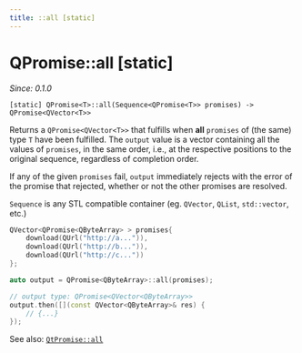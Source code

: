 ```yaml
---
title: ::all [static]
---
```


# QPromise::all [static]

*Since: 0.1.0*

```
[static] QPromise<T>::all(Sequence<QPromise<T>> promises) -> QPromise<QVector<T>>
```

Returns a `QPromise<QVector<T>>` that fulfills when **all** `promises` of (the same) type `T` have been fulfilled. The `output` value is a vector containing all the values of `promises`, in the same order, i.e., at the respective positions to the original sequence, regardless of completion order.

If any of the given `promises` fail, `output` immediately rejects with the error of the promise that rejected, whether or not the other promises are resolved.

`Sequence` is any STL compatible container (eg. `QVector`, `QList`, `std::vector`, etc.)

```cpp
QVector<QPromise<QByteArray> > promises{
    download(QUrl("http://a...")),
    download(QUrl("http://b...")),
    download(QUrl("http://c..."))
};

auto output = QPromise<QByteArray>::all(promises);

// output type: QPromise<QVector<QByteArray>>
output.then([](const QVector<QByteArray>& res) {
    // {...}
});
```

See also: [`QtPromise::all`](../helpers/all.md)

